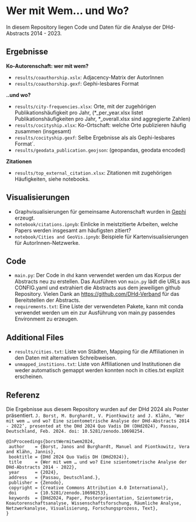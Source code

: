 
# Wer mit Wem... und Wo?

In diesem Repository liegen Code und Daten für die Analyse der DHd-Abstracts 2014 - 2023.


## Ergebnisse
**Ko-Autorenschaft: wer mit wem?**
 - `results/coauthorship.xslx`: Adjacency-Matrix der AutorInnen
 - `results/coauthorship.gexf`: Gephi-lesbares Format

**..und wo?**
- `results/city-frequencies.xlsx`: Orte, mit der zugehörigen Publikationshäufigkeit pro Jahr, (*_per_year.xlsx listet Publikationshäufigkeiten pro Jahr, *_overall.xlsx sind aggregierte Zahlen)
- `results/cocityship.xlsx`: Ko-Ortschaft: welche Orte publizieren häufig zusammen (insgesamt)
 - `results/cocityship.gexf`: Selbe Ergebnisse als als Gephi-lesbares Format´.
 - `results/geodata_publication.geojson`: (geopandas, geodata encoded)
   
**Zitationen**
 - `results/top_external_citation.xlsx`: Zitationen mit zugehörigen Häufigkeiten, siehe notebooks.
   


## Visualisierungen
 - Graphvisualisierungen für gemeinsame Autorenschaft wurden in [Gephi](https://gephi.org/) erzeugt.
 - `notebook/citations.ipnyb`: Einlicke in meistzitierte Arbeiten, welche Papers werden insgesamt am häufigsten zitiert?
 - `notebook/Cities and GeoVis.ipnyb`: Beispiele für Kartenvisualisierungen für AutorInnen-Netzwerke.

## Code

 - `main.py`: Der Code in `dhd` kann verwendet werden um das Korpus der Abstracts neu zu erstellen. Das Ausführen von `main.py` lädt die URLs aus CONFIG.yaml und extrahiert die Abstracts aus dem jeweiligen github Repository. Vielen Dank an https://github.com/DHd-Verband für das Bereitstellen der Abstracts.
 - `requirements.txt`: Eine Liste der verwendeten Pakete, kann mit conda verwendet werden um ein zur Ausführung von main.py passendes Environment zu erzeugen.

## Additional Files
 - `results/cities.txt`: Liste von Städten, Mapping für die Affiliationen in den Daten mit alternativen Schreibweisen.
 - `unmapped_institions.txt`: Liste von Affiliationen und Institutionen die weder automatisch gemappt werden konnten noch in cities.txt explizit erscheinen.

## Referenz
 
 Die Ergebnisse aus diesem Repository wurden auf der DHd 2024 als Poster präsentiert.
 `
J. Borst, M. Burghardt, V. Piontkowitz and J. Klähn, ‘Wer mit wem … und wo? Eine szientometrische Analyse der DHd-Abstracts 2014 - 2022’, presented at the DHd 2024 Quo Vadis DH (DHd2024), Passau, Deutschland, Feb. 2024. doi: 10.5281/zenodo.10698254. 
 `
 
 ```
 @InProceedings{borstWermitwem2024,
  author    = {Borst, Janos and Burghardt, Manuel and Piontkowitz, Vera and Klähn, Jannis},
  booktitle = {DHd 2024 Quo Vadis DH (DHd2024)},
  title     = {Wer mit wem … und wo? Eine szientometrische Analyse der DHd-Abstracts 2014 - 2022},
  year      = {2024},
  address   = {Passau, Deutschland.},
  publisher = {Zenodo},
  copyright = {Creative Commons Attribution 4.0 International},
  doi       = {10.5281/zenodo.10698253},
  keywords  = {DHd2024, Paper, Posterpräsentation, Szientometrie, Koautorenschaftsanalyse, Wissenschaftsforschung, Räumliche Analyse, Netzwerkanalyse, Visualisierung, Forschungsprozess, Text},
}
```

